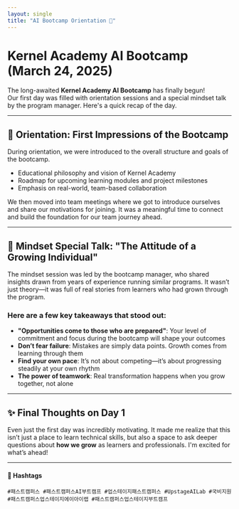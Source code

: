 ```yaml
---
layout: single
title: "AI Bootcamp Orientation 🌱"
---
```


# Kernel Academy AI Bootcamp (March 24, 2025)

The long-awaited **Kernel Academy AI Bootcamp** has finally begun!  
Our first day was filled with orientation sessions and a special mindset talk by the program manager. Here's a quick recap of the day.

---

## 📌 Orientation: First Impressions of the Bootcamp

During orientation, we were introduced to the overall structure and goals of the bootcamp.

- Educational philosophy and vision of Kernel Academy
- Roadmap for upcoming learning modules and project milestones
- Emphasis on real-world, team-based collaboration

We then moved into team meetings where we got to introduce ourselves and share our motivations for joining. It was a meaningful time to connect and build the foundation for our team journey ahead.

---

## 🧠 Mindset Special Talk: "The Attitude of a Growing Individual"

The mindset session was led by the bootcamp manager, who shared insights drawn from years of experience running similar programs. It wasn’t just theory—it was full of real stories from learners who had grown through the program.

### Here are a few key takeaways that stood out:

- **"Opportunities come to those who are prepared"**: Your level of commitment and focus during the bootcamp will shape your outcomes  
- **Don’t fear failure**: Mistakes are simply data points. Growth comes from learning through them  
- **Find your own pace**: It’s not about competing—it’s about progressing steadily at your own rhythm  
- **The power of teamwork**: Real transformation happens when you grow together, not alone  

---

## ✨ Final Thoughts on Day 1

Even just the first day was incredibly motivating. It made me realize that this isn’t just a place to learn technical skills, but also a space to ask deeper questions about **how we grow** as learners and professionals. I'm excited for what’s ahead!

---

#### 🔖 Hashtags  
`#패스트캠퍼스 #패스트캠퍼스AI부트캠프 #업스테이지패스트캠퍼스 #UpstageAILab #국비지원 #패스트캠퍼스업스테이지에이아이랩 #패스트캠퍼스업스테이지부트캠프`


